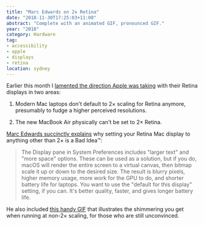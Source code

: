 ```yaml
---
title: "Marc Edwards on 2x Retina"
date: "2018-11-30T17:25:03+11:00"
abstract: "Complete with an animated GIF, pronounced GIF."
year: "2018"
category: Hardware
tag:
- accessibility
- apple
- displays
- retina
location: sydney
---
```

Earlier this month I [lamented the direction Apple was taking] with their Retina displays in two areas:

1. Modern Mac laptops don't default to 2× scaling for Retina anymore, presumably to fudge a higher perceived resolutions.

2. The new MacBook Air physically can't be set to 2× Retina.

[Marc Edwards succinctly explains] why setting your Retina Mac display to anything other than 2× is a Bad Idea&trade;:

> The Display pane in System Preferences includes "larger text" and "more space" options. These can be used as a solution, but if you do, macOS will render the entire screen to a virtual canvas, then bitmap scale it up or down to the desired size. The result is blurry pixels, higher memory usage, more work for the GPU to do, and shorter battery life for laptops. You want to use the "default for this display" setting, if you can. It's better quality, faster, and gives longer battery life.

He also included [this handy GIF] that illustrates the shimmering you get when running at non-2× scaling, for those who are still unconvinced.

[this handy GIF]: https://bjango.com/images/articles/macexternaldisplays/shimmer.gif
[Marc Edwards succinctly explains]: https://bjango.com/articles/macexternaldisplays/
[lamented the direction Apple was taking]: https://rubenerd.com/new-macbook-air-isnt-2-to-1-retina/
